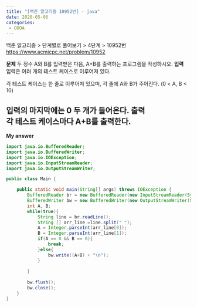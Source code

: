 ```yaml
---
title: "[백준 알고리즘 10952번] - java"
date: 2020-05-06
categories: 
 - ODOA
---
```

백준 알고리즘 > 단계별로 풀어보기 > 4단계 > 10952번 
<a href="https://www.acmicpc.net/problem/10952">https://www.acmicpc.net/problem/10952</a>  

**문제**
두 정수 A와 B를 입력받은 다음, A+B를 출력하는 프로그램을 작성하시오.
**입력**  
입력은 여러 개의 테스트 케이스로 이루어져 있다.

각 테스트 케이스는 한 줄로 이루어져 있으며, 각 줄에 A와 B가 주어진다. (0 < A, B < 10)

입력의 마지막에는 0 두 개가 들어온다.
**출력**  
각 테스트 케이스마다 A+B를 출력한다.
---


**My answer**  
```java
import java.io.BufferedReader;
import java.io.BufferedWriter;
import java.io.IOException;
import java.io.InputStreamReader;
import java.io.OutputStreamWriter;

public class Main {

    public static void main(String[] args) throws IOException {
        BufferedReader br = new BufferedReader(new InputStreamReader(System.in));
        BufferedWriter bw = new BufferedWriter(new OutputStreamWriter(System.out));
        int A, B;
    	while(true){
    		String line = br.readLine();
        	String [] arr_line =line.split(" ");
    		A = Integer.parseInt(arr_line[0]);
        	B = Integer.parseInt(arr_line[1]);
        	if(A == 0 && B == 0){
        		break;
        	}else{
        		bw.write((A+B) + "\n");
        	}
        	
        }
        
        bw.flush();
        bw.close();
    }
}
```



